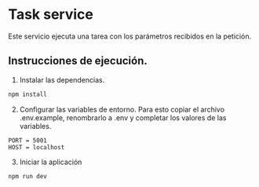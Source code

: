 # Task service

Este servicio ejecuta una tarea con los parámetros recibidos en la petición.

## Instrucciones de ejecución.

1. Instalar las dependencias.

```bash
npm install
```

2. Configurar las variables de entorno. Para esto copiar el archivo .env.example, renombrarlo a .env y completar los valores de las variables.

```
PORT = 5001
HOST = localhost
```

3. Iniciar la aplicación

```bash
npm run dev
```
